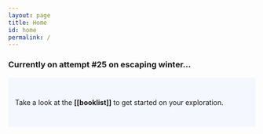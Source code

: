 ```yaml
---
layout: page
title: Home
id: home
permalink: /
---
```


### Currently on attempt #25 on escaping winter...

<p style="padding: 3em 1em; background: #f5f7ff; border-radius: 4px;">
  Take a look at the <span style="font-weight: bold">[[booklist]]</span> to get started on your exploration.
</p>


<style>
  .wrapper {
    max-width: 46em;
  }
</style>
